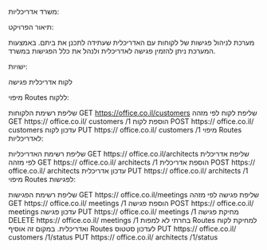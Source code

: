 משרד אדריכליות:

תיאור הפרויקט:

מערכת לניהול פגישות של לקוחות עם האדריכלית שעתידה לתכנן את ביתם.
באמצעות המערכת ניתן להזמין פגישה לאדריכלית ולנהל את כלל הפגישות במשרד.

ישויות:

לקוח
אדריכלית
פגישה

מיפוי Routes ללקוח:

שליפת רשימת הלקוחות
GET https://office.co.il/customers
שליפת לקוח לפי מזהה
GET https:// office.co.il/ customers /1
הוספת לקוח
POST https:// office.co.il/ customers 
עדכון לקוח
PUT https:// office.co.il/ customers /1
מיפוי Routes לאדריכליות:

שליפת רשימת האדריכליות
GET https:// office.co.il/architects
שליפת אדריכלית לפי מזהה
GET https:// office.co.il/ architects /1
הוספת אדריכלית
POST https:// office.co.il/ architects 
עדכון אדריכלית
PUT https:// office.co.il/ architects /1
מיפוי Routes לפגישות:

שליפת רשימת הפגישות
GET https:// office.co.il/meetings
שליפת פגישה לפי מזהה
GET https:// office.co.il/ meetings /1
הוספת פגישה
POST https:// office.co.il/ meetings 
עדכון פגישה
PUT https:// office.co.il/ meetings /1
מחיקת פגישה
DELETE https:// office.co.il/ meetings /1
בחרתי לא למפות Routes למחיקת לקוח ואדריכלית. במקום זה אוסיף Routes לעדכון סטטוס
PUT https:// office.co.il/ customers /1/status
PUT https:// office.co.il/ architects /1/status
